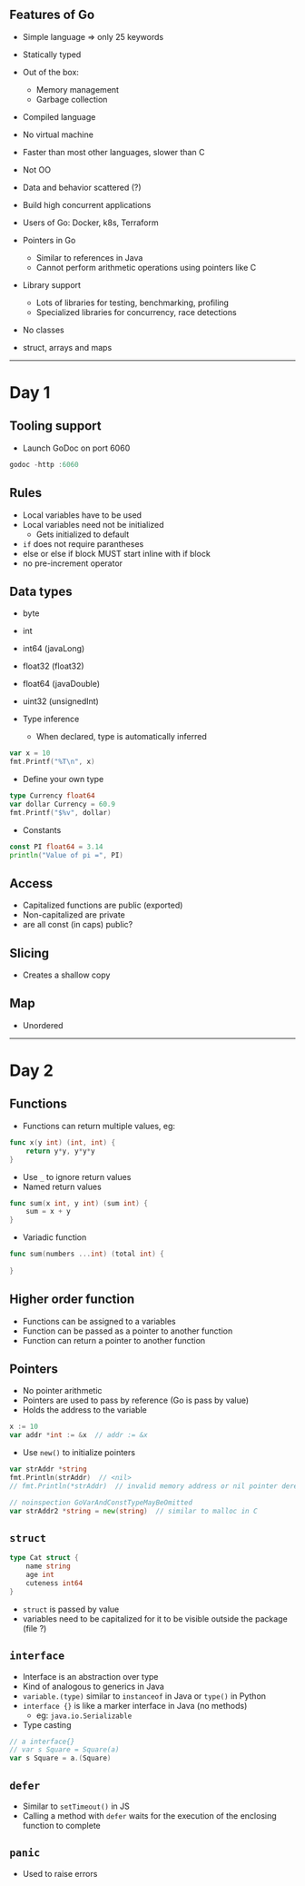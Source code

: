 ## Features of Go
* Simple language => only 25 keywords
* Statically typed
* Out of the box:
  * Memory management
  * Garbage collection
* Compiled language
* No virtual machine
* Faster than most other languages, slower than C
* Not OO
* Data and behavior scattered (?)
* Build high concurrent applications
* Users of Go: Docker, k8s, Terraform


* Pointers in Go
  * Similar to references in Java
  * Cannot perform arithmetic operations using pointers like C


* Library support
  * Lots of libraries for testing, benchmarking, profiling
  * Specialized libraries for concurrency, race detections


* No classes
* struct, arrays and maps

---

# Day 1

## Tooling support
* Launch GoDoc on port 6060
```go
godoc -http :6060
```


## Rules
* Local variables have to be used
* Local variables need not be initialized
  * Gets initialized to default
* `if` does not require parantheses
* else or else if block MUST start inline with if block
* no pre-increment operator


## Data types
* byte
* int
* int64 (javaLong)
* float32 (float32)
* float64 (javaDouble)
* uint32 (unsignedInt)


* Type inference
  * When declared, type is automatically inferred
```go
var x = 10
fmt.Printf("%T\n", x)
```

* Define your own type
```go
type Currency float64
var dollar Currency = 60.9
fmt.Printf("$%v", dollar)
```

* Constants
```go
const PI float64 = 3.14
println("Value of pi =", PI)
```


## Access
* Capitalized functions are public (exported)
* Non-capitalized are private
* are all const (in caps) public?


## Slicing
* Creates a shallow copy


## Map
* Unordered

---

# Day 2

## Functions
* Functions can return multiple values, eg:
```go
func x(y int) (int, int) {
    return y*y, y*y*y
}
```
* Use `_` to ignore return values
* Named return values
```go
func sum(x int, y int) (sum int) {
	sum = x + y
}
```
* Variadic function
```go
func sum(numbers ...int) (total int) {
    
}
```

## Higher order function
* Functions can be assigned to a variables
* Function can be passed as a pointer to another function
* Function can return a pointer to another function

## Pointers
* No pointer arithmetic
* Pointers are used to pass by reference (Go is pass by value)
* Holds the address to the variable
```go
x := 10
var addr *int := &x  // addr := &x
```
* Use `new()` to initialize pointers
```go
var strAddr *string
fmt.Println(strAddr)  // <nil>
// fmt.Println(*strAddr)  // invalid memory address or nil pointer dereference

// noinspection GoVarAndConstTypeMayBeOmitted
var strAddr2 *string = new(string)  // similar to malloc in C
``` 

## `struct`
```go
type Cat struct {
    name string
    age int
    cuteness int64
}
```
* `struct` is passed by value
* variables need to be capitalized for it to be visible outside the package (file ?)

## `interface`
* Interface is an abstraction over type
* Kind of analogous to generics in Java
* `variable.(type)` similar to `instanceof` in Java or `type()` in Python
* `interface {}` is like a marker interface in Java (no methods)
  * eg: `java.io.Serializable`
* Type casting
```go
// a interface{}
// var s Square = Square(a)
var s Square = a.(Square)
```

## `defer`
* Similar to `setTimeout()` in JS
* Calling a method with `defer` waits for the execution of the enclosing function to complete

## `panic`
* Used to raise errors
